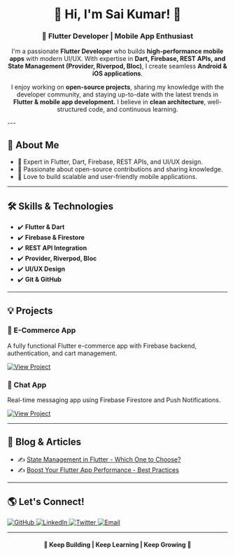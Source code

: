 <h1 align="center">👋 Hi, I'm Sai Kumar! 🚀</h1>

<h3 align="center">💙 Flutter Developer | Mobile App Enthusiast</h3>

<p align="center">
  I'm a passionate <strong>Flutter Developer</strong> who builds <strong>high-performance mobile apps</strong> with modern UI/UX.  
  With expertise in <strong>Dart, Firebase, REST APIs, and State Management (Provider, Riverpod, Bloc)</strong>,  
  I create seamless <strong>Android & iOS applications</strong>.  
</p>

<p align="center">
  I enjoy working on <strong>open-source projects</strong>, sharing my knowledge with the developer community,  
  and staying up-to-date with the latest trends in <strong>Flutter & mobile app development.</strong>  
  I believe in <strong>clean architecture</strong>, well-structured code, and continuous learning.
</p>
---

<h2>🚀 About Me</h2>
<ul>
  <li>🔹 Expert in Flutter, Dart, Firebase, REST APIs, and UI/UX design.</li>
  <li>🔹 Passionate about open-source contributions and sharing knowledge.</li>
  <li>🔹 Love to build scalable and user-friendly mobile applications.</li>
</ul>

---

<h2>🛠 Skills & Technologies</h2>
<ul>
  <li>✔️ <strong>Flutter & Dart</strong></li>
  <li>✔️ <strong>Firebase & Firestore</strong></li>
  <li>✔️ <strong>REST API Integration</strong></li>
  <li>✔️ <strong>Provider, Riverpod, Bloc</strong></li>
  <li>✔️ <strong>UI/UX Design</strong></li>
  <li>✔️ <strong>Git & GitHub</strong></li>
</ul>

---

<h2>💡 Projects</h2>
<div>
  <h3>📱 E-Commerce App</h3>
  <p>A fully functional Flutter e-commerce app with Firebase backend, authentication, and cart management.</p>
  <a href="https://github.com/yourgithub/ecommerce-app" target="_blank">
    <img src="https://img.shields.io/badge/View%20Project-blue?style=for-the-badge" alt="View Project">
  </a>
</div>

<div>
  <h3>💬 Chat App</h3>
  <p>Real-time messaging app using Firebase Firestore and Push Notifications.</p>
  <a href="https://github.com/yourgithub/chat-app" target="_blank">
    <img src="https://img.shields.io/badge/View%20Project-blue?style=for-the-badge" alt="View Project">
  </a>
</div>

---

<h2>📖 Blog & Articles</h2>
<ul>
  <li>✍️ <a href="https://dev.to/yourprofile/flutter-state-management" target="_blank">State Management in Flutter - Which One to Choose?</a></li>
  <li>✍️ <a href="https://medium.com/yourprofile/flutter-performance-tips" target="_blank">Boost Your Flutter App Performance - Best Practices</a></li>
</ul>

---

<h2>🌎 Let's Connect!</h2>
<p>
  <a href="https://github.com/yourgithub" target="_blank">
    <img src="https://img.shields.io/badge/GitHub-black?style=for-the-badge&logo=github" alt="GitHub">
  </a>
  <a href="https://linkedin.com/in/yourlinkedin" target="_blank">
    <img src="https://img.shields.io/badge/LinkedIn-blue?style=for-the-badge&logo=linkedin" alt="LinkedIn">
  </a>
  <a href="https://twitter.com/yourtwitter" target="_blank">
    <img src="https://img.shields.io/badge/Twitter-blue?style=for-the-badge&logo=twitter" alt="Twitter">
  </a>
  <a href="mailto:saikumar.dev@gmail.com">
    <img src="https://img.shields.io/badge/Email-red?style=for-the-badge&logo=gmail" alt="Email">
  </a>
</p>

---

<h4 align="center">💙 Keep Building | Keep Learning | Keep Growing 🚀</h4>
